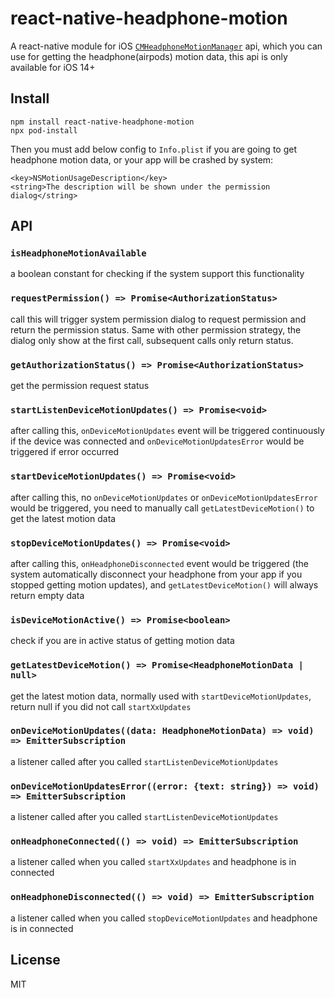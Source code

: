 # react-native-headphone-motion
A react-native module for iOS [`CMHeadphoneMotionManager`](https://developer.apple.com/documentation/coremotion/cmheadphonemotionmanager) api, which you can use for getting the headphone(airpods) motion data, this api is only available for iOS 14+

## Install
```shell
npm install react-native-headphone-motion
npx pod-install
```
Then you must add below config to `Info.plist` if you are going to  get headphone motion data, or your app will be crashed by system:
```
<key>NSMotionUsageDescription</key>
<string>The description will be shown under the permission dialog</string>
```

## API

### `isHeadphoneMotionAvailable`
a boolean constant for checking if the system support this functionality

### `requestPermission() => Promise<AuthorizationStatus>`
call this will trigger system permission dialog to request permission and return the permission status.
Same with other permission strategy, the dialog only show at the first call, subsequent calls only return status.

### `getAuthorizationStatus() => Promise<AuthorizationStatus>`
get the permission request status

### `startListenDeviceMotionUpdates() => Promise<void>`
after calling this, `onDeviceMotionUpdates` event will be triggered continuously if the device was connected and `onDeviceMotionUpdatesError` would be triggered if error occurred

### `startDeviceMotionUpdates() => Promise<void>`
after calling this, no `onDeviceMotionUpdates` or `onDeviceMotionUpdatesError` would be triggered, you need to manually call `getLatestDeviceMotion()` to get the latest motion data

### `stopDeviceMotionUpdates() => Promise<void>`
after calling this,  `onHeadphoneDisconnected` event would be triggered (the system automatically disconnect your headphone from your app if you stopped getting motion updates), and `getLatestDeviceMotion()` will always return empty data

### `isDeviceMotionActive() => Promise<boolean>`
check if you are in active status of getting motion data

### `getLatestDeviceMotion() => Promise<HeadphoneMotionData | null>`
get the latest motion data, normally used with `startDeviceMotionUpdates`, return null if you did not call `startXxUpdates`

### `onDeviceMotionUpdates((data: HeadphoneMotionData) => void) => EmitterSubscription`
a listener called after you called `startListenDeviceMotionUpdates`

### `onDeviceMotionUpdatesError((error: {text: string}) => void) => EmitterSubscription`
a listener called after you called `startListenDeviceMotionUpdates`

### `onHeadphoneConnected(() => void) => EmitterSubscription`
a listener called when you called `startXxUpdates` and headphone is in connected

### `onHeadphoneDisconnected(() => void) => EmitterSubscription`
a listener called when you called `stopDeviceMotionUpdates` and headphone is in connected

## License

MIT
